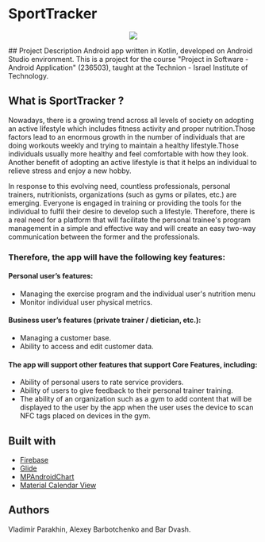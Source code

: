 # SportTracker
<p align="center"> 
<img src="https://i.ibb.co/pJKqMng/Untitled.png">
</p>
## Project Description
Android app written in Kotlin, developed on Android Studio environment. This is a project for the course "Project in Software - Android Application" (236503), taught at the Technion - Israel Institute of Technology.

## What is SportTracker ?
Nowadays, there is a growing trend across all levels of society on adopting an active lifestyle which includes fitness activity and proper nutrition.Those factors lead to an enormous growth in the number of individuals that are doing workouts weekly and trying to maintain a healthy lifestyle.Those individuals usually more healthy and feel comfortable with how they look. Another benefit of adopting an active lifestyle is that it helps an individual to relieve stress and enjoy a new hobby.

In response to this evolving need, countless professionals, personal trainers, nutritionists, organizations (such as gyms or pilates, etc.) are emerging. Everyone is engaged in training or providing the tools for the individual to fulfil their desire to develop such a lifestyle. Therefore, there is a real need for a platform that will facilitate the personal trainee's program management in a simple and  effective way and will create an easy two-way communication between the former and the professionals.

### Therefore, the app will have the following key features:
#### Personal user’s features:
* Managing the exercise program and the individual user's nutrition menu
* Monitor individual user physical metrics.
#### Business user’s features (private trainer / dietician, etc.):
* Managing a customer base.
* Ability to access and edit customer data.
#### The app will support other features that support Core Features, including:
* Ability of personal users to rate service providers.
* Ability of users to give feedback to their personal trainer training.
* The ability of an organization such as a gym to add content that will be displayed to the user by the app when the user uses the device   to scan NFC tags placed on devices in the gym.

## Built with
* [Firebase](https://firebase.google.com/)
* [Glide](https://github.com/bumptech/glide)
* [MPAndroidChart](https://github.com/PhilJay/MPAndroidChart)
* [Material Calendar View](https://github.com/prolificinteractive/material-calendarview)

## Authors
Vladimir Parakhin, Alexey Barbotchenko and Bar Dvash.
